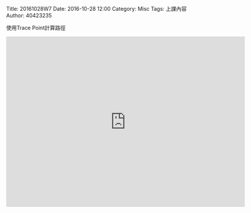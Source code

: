 Title: 20161028W7
Date: 2016-10-28 12:00
Category: Misc
Tags: 上課內容
Author: 40423235
<!-- PELICAN_END_SUMMARY -->
<p>使用Trace Point計算路徑<p>
<iframe src="https://player.vimeo.com/video/192092857" width="640" height="457" frameborder="0" webkitallowfullscreen mozallowfullscreen allowfullscreen></iframe>